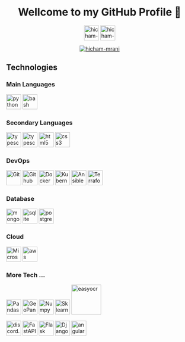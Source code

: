 <h1 align="center">Wellcome to my GitHub Profile 👋</h1>
<p align="center">
 <a href="https://www.linkedin.com/in/hicham-mrani-69916b206/" target="_blank"><img align="center" src="https://www.vectorlogo.zone/logos/linkedin/linkedin-ar21.svg" alt="hicham-mrani" height="40"/></a>
 <a href="https://stackoverflow.com/users/21064666/hicham-mrani" target="_blank"><img align="center" src="https://www.vectorlogo.zone/logos/stackoverflow/stackoverflow-ar21.svg" alt="hicham-mrani" height="40" /></a>
</p>

<p align="center"> <a href="https://github.com/ryo-ma/github-profile-trophy"><img src="https://github-profile-trophy.vercel.app/?username=hicham-mrani&margin-w=15&margin-h=15&theme=onedark&no-frame=true" alt="hicham-mrani" /></a></p>
 
<h2>Technologies</h2>

<p align="left">
 <h3 align="left">Main Languages</h3>
 <a href="https://www.python.org" target="_blank" rel="noreferrer"><img src="https://www.vectorlogo.zone/logos/python/python-official.svg" alt="python" height="40"/></a>
 <a href="https://www.iro.umontreal.ca/~lesagee/bash.html" target="_blank" rel="noreferrer"><img src="https://www.vectorlogo.zone/logos/gnu_bash/gnu_bash-official.svg" alt="bash" height="40"/></a>
  
 <h3 align="left">Secondary Languages</h3>
 <a href="https://developer.mozilla.org/fr/docs/Web/JavaScript" target="_blank" rel="noreferrer"><img src="https://upload.vectorlogo.zone/logos/javascript/images/239ec8a4-163e-4792-83b6-3f6d96911757.svg" alt="typescript" height="40"/></a>
 <a href="https://www.typescriptlang.org/" target="_blank" rel="noreferrer"><img src="https://www.vectorlogo.zone/logos/typescriptlang/typescriptlang-icon.svg" alt="typescript" height="40"/></a>
 <a href="https://www.w3schools.com/html/" target="_blank" rel="noreferrer"><img src="https://www.vectorlogo.zone/logos/w3_html5/w3_html5-icon.svg" alt="html5" height="40"/></a>
 <a href="https://www.w3schools.com/css/" target="_blank" rel="noreferrer"><img src="https://www.vectorlogo.zone/logos/w3_css/w3_css-icon.svg" alt="css3" height="40"/>
 </a>
</p>

<h3 align="left">DevOps</h3>
<p align="left"> 
 <a href="https://git-scm.com/" target="_blank" rel="noreferrer"><img src="https://www.vectorlogo.zone/logos/git-scm/git-scm-ar21.svg" alt="Git" height="40"/></a>
 <a href="https://github.com/" target="_blank" rel="noreferrer"><img src="https://www.vectorlogo.zone/logos/github/github-ar21.svg" alt="Github" height="40"/></a>
 <a href="https://www.docker.com/" target="_blank" rel="noreferrer"><img src="https://www.vectorlogo.zone/logos/docker/docker-ar21.svg" alt="Docker" height="40"/></a>
 <a href="https://kubernetes.io/fr/" target="_blank" rel="noreferrer"><img src="https://www.vectorlogo.zone/logos/kubernetes/kubernetes-ar21.svg" alt="Kubernetes" height="40"/></a>
 <a href="https://www.ansible.com/" target="_blank" rel="noreferrer"><img src="https://www.vectorlogo.zone/logos/ansible/ansible-ar21.svg" alt="Ansible" height="40"/></a>
 <a href="https://www.terraform.io/" target="_blank" rel="noreferrer"><img src="https://www.vectorlogo.zone/logos/terraformio/terraformio-ar21.svg" alt="Terraform" height="40"/></a>
</p>

<h3 align="left">Database</h3>
<p align="left"> 
<a href="https://www.mongodb.com/" target="_blank" rel="noreferrer"><img src="https://www.vectorlogo.zone/logos/mongodb/mongodb-ar21.svg" alt="mongodb" height="40"/></a>
<a href="https://www.sqlite.org/" target="_blank" rel="noreferrer"><img src="https://www.vectorlogo.zone/logos/sqlite/sqlite-ar21.svg" alt="sqlite" height="40"/></a>
<a href="https://www.postgresql.org" target="_blank" rel="noreferrer"><img src="https://www.vectorlogo.zone/logos/postgresql/postgresql-ar21.svg" alt="postgresql" height="40"/></a>
</p>
 
<h3 align="left">Cloud</h3>
<p align="left"> 
<a href="https://azure.microsoft.com/" target="_blank" rel="noreferrer"><img src="https://www.vectorlogo.zone/logos/microsoft_azure/microsoft_azure-ar21.svg" alt="Microsoft Azure" height="40"/></a>
<a href="https://aws.amazon.com" target="_blank" rel="noreferrer"><img src="https://www.vectorlogo.zone/logos/amazon_aws/amazon_aws-ar21.svg" alt="aws" height="40"/></a>
</p>

<h3 align="left">More Tech ...</h3>
<p align="left"> 
<a href="https://pandas.pydata.org/" target="_blank" rel="noreferrer"><img src="https://pandas.pydata.org/docs/_static/pandas.svg" alt="Pandas" height="40"/></a>
<a href="https://geopandas.org/" target="_blank" rel="noreferrer"><img src="https://geopandas.org/en/stable/_static/geopandas_logo_web.svg" alt="GeoPandas" height="40"/></a>
<a href="https://numpy.org/" target="_blank" rel="noreferrer"><img src="https://www.vectorlogo.zone/logos/numpy/numpy-ar21.svg" alt="Numpy" height="40"/></a>
<a href="https://scikit-learn.org/stable/" target="_blank" rel="noreferrer"><img src="https://blog.scikit-learn.org/assets/images/scikit-learn-logo.png" alt="Sklearn" height="40"/></a>
<a href="https://github.com/JaidedAI/EasyOCR" target="_blank" rel="noreferrer"><img src="https://www.jaided.ai/static/img/svg_icon/EasyOCR_OSS3.svg" alt="easyocr" height="80"/></a>
 
<a href="https://discordpy.readthedocs.io/en/stable/" target="_blank" rel="noreferrer"><img src="https://www.vectorlogo.zone/logos/discordapp/discordapp-ar21.svg" alt="discord.py" height="40"/></a>
<a href="https://fastapi.tiangolo.com" target="_blank" rel="noreferrer"><img src="https://fastapi.tiangolo.com/img/logo-margin/logo-teal.png" alt="FastAPI" height="40"/></a>
<a href="https://flask.palletsprojects.com/en/3.0.x/" target="_blank" rel="noreferrer"><img src="https://www.vectorlogo.zone/logos/pocoo_flask/pocoo_flask-ar21.svg" alt="Flask" height="40"/></a>
<a href="https://www.djangoproject.com/" target="_blank" rel="noreferrer"><img src="https://www.vectorlogo.zone/logos/djangoproject/djangoproject-ar21.svg" alt="Django" height="40"/></a>
<a href="https://angular.io" target="_blank" rel="noreferrer"><img src="https://www.vectorlogo.zone/logos/angular/angular-ar21.svg" alt="angular" height="40"/></a>
</p>


